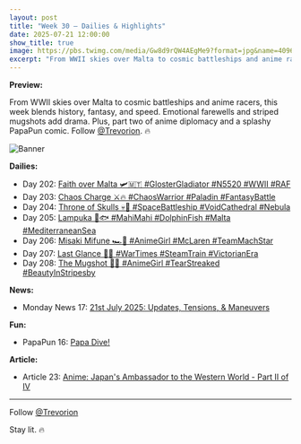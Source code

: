 ```yaml
---
layout: post
title: "Week 30 – Dailies & Highlights"
date: 2025-07-21 12:00:00
show_title: true
image: https://pbs.twimg.com/media/Gw8d9rQW4AEgMe9?format=jpg&name=4096x4096
excerpt: "From WWII skies over Malta to cosmic battleships and anime racers, this week blends history, fantasy, and speed. Emotional farewells and striped mugshots add drama. Plus, part two of anime diplomacy and a splashy PapaPun comic. Follow @Trevorion. 🔥"
---
```

  
**Preview:**  
  
From WWII skies over Malta to cosmic battleships and anime racers, this week blends history, fantasy, and speed. Emotional farewells and striped mugshots add drama. Plus, part two of anime diplomacy and a splashy PapaPun comic. Follow [@Trevorion](https://x.com/Trevorion). 🔥
  
![Banner](https://pbs.twimg.com/media/Gw8d9rQW4AEgMe9?format=jpg&name=4096x4096)
  
**Dailies:**  
- Day 202: [Faith over Malta 🛩️🇲🇹 #GlosterGladiator #N5520 #WWII #RAF](https://x.com/Trevorion/status/1947376205117985109)
- Day 203: [Chaos Charge ⚔️🔥 #ChaosWarrior #Paladin #FantasyBattle](https://x.com/Trevorion/status/1947705561971044771)
- Day 204: [Throne of Skulls 💀🌌 #SpaceBattleship #VoidCathedral #Nebula](https://x.com/Trevorion/status/1948084955046642001)
- Day 205: [Lampuka 🌊🐟 #MahiMahi #DolphinFish #Malta #MediterraneanSea](https://x.com/Trevorion/status/1948304461589369296)
- Day 206: [Misaki Mifune 🏎️🏁 #AnimeGirl #McLaren #TeamMachStar](https://x.com/Trevorion/status/1948858996091486306)
- Day 207: [Last Glance 🚂💔 #WarTimes #SteamTrain #VictorianEra](https://x.com/Trevorion/status/1949159173888844179)
- Day 208: [The Mugshot 🚨🖤 #AnimeGirl #TearStreaked #BeautyInStripesby](https://x.com/Trevorion/status/1949522657533214880)
  
**News:**  
- Monday News 17: [21st July 2025: Updates, Tensions, & Maneuvers](https://x.com/Trevorion/status/1947295542800720382)

**Fun:**  
- PapaPun 16: [Papa Dive!](https://x.com/Trevorion/status/1949518310212620496)

**Article:**  
- Article 23: [Anime: Japan's Ambassador to the Western World - Part II of IV](https://x.com/Trevorion/status/1948805279010693233)

---
Follow [@Trevorion](https://x.com/Trevorion)

Stay lit. 🔥
